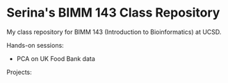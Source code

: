 # Serina's BIMM 143 Class Repository
My class repository for BIMM 143 (Introduction to Bioinformatics) at UCSD.

Hands-on sessions:
- PCA on UK Food Bank data

Projects: